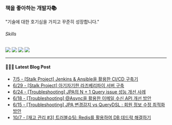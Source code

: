 
### 책을 좋아하는 개발자📚
"기술에 대한 호기심을 가지고 꾸준히 성장합니다."

###### Skills
<img src="https://img.shields.io/badge/java-c74634?style=flat-square&logo=oracle&logoColor=white"> <img src="https://img.shields.io/badge/spring-6DB33F?style=flat-square&logo=spring&logoColor=white"> <img src="https://img.shields.io/badge/mysql-4479A1?style=flat-square&logo=mysql&logoColor=white"> <img src="https://img.shields.io/badge/redis-DC382D?style=flat-square&logo=redis&logoColor=white">

------
#### 💁🏻‍♂️ Latest Blog Post

 - [7/5 - [Stalk Project] Jenkins &amp; Ansible을 활용한 CI/CD 구축기](https://syeon2.github.io/devlog/stalk-ci-cd.html)
 - [6/29 - [Stalk Project] 아기자기한 라즈베리파이 서버 구축](https://syeon2.github.io/devlog/tosstock-server.html)
 - [6/24 - [Troubleshooting] JPA의 N + 1 Query issue 성능 개선 사례](https://syeon2.github.io/devlog/tosstock-query-n+1.html)
 - [6/18 - [Troubleshooting] @Async을 활용한 이메일 수신 API 개선 방안](https://syeon2.github.io/devlog/tosstock-mail-sender.html)
 - [6/15 - [Troubleshooting] JPA 변경감지 vs QueryDSL : 회원 정보 수정 최적화 방안](https://syeon2.github.io/devlog/tosstock-improve-updatequery.html)
 - [10/7 - [재고 관리 #3] 트러블슈팅: Redis를 활용하여 DB 데드락 해결하기](https://syeon2.github.io/devlog/sm-project3.html)
